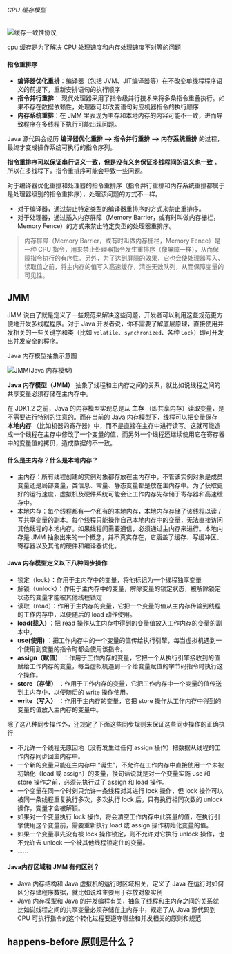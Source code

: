 ###### CPU 缓存模型

![缓存一致性协议](https://oss.javaguide.cn/github/javaguide/java/concurrent/cpu-cache-protocol.png)

cpu 缓存是为了解决 CPU 处理速度和内存处理速度不对等的问题

#### 指令重排序

* **编译器优化重排**：编译器（包括 JVM、JIT编译器等）在不改变单线程程序语义的前提下，重新安排语句的执行顺序
* **指令并行重排**： 现代处理器采用了指令级并行技术来将多条指令重叠执行。如果不存在数据依赖性，处理器可以改变语句对应机器指令的执行顺序
* **内存系统重排**：在 JMM 里表现为主存和本地内存的内容可能不一致，进而导致程序在多线程下执行可能出现问题。

Java 源代码会经历 **编译器优化重排 —> 指令并行重排 —> 内存系统重排** 的过程，最终才变成操作系统可执行的指令序列。

**指令重排序可以保证串行语义一致，但是没有义务保证多线程间的语义也一致** ，所以在多线程下，指令重排序可能会导致一些问题。

对于编译器优化重排和处理器的指令重排序（指令并行重排和内存系统重排都属于是处理器级别的指令重排序），处理该问题的方式不一样。

* 对于编译器，通过禁止特定类型的编译器重排序的方式来禁止重排序。
* 对于处理器，通过插入内存屏障（Memory Barrier，或有时叫做内存栅栏，Memory Fence）的方式来禁止特定类型的处理器重排序。

> 内存屏障（Memory Barrier，或有时叫做内存栅栏，Memory Fence）是一种 CPU 指令，用来禁止处理器指令发生重排序（像屏障一样），从而保障指令执行的有序性。另外，为了达到屏障的效果，它也会使处理器写入、读取值之前，将主内存的值写入高速缓存，清空无效队列，从而保障变量的可见性。

## JMM

JMM 说白了就是定义了一些规范来解决这些问题，开发者可以利用这些规范更方便地开发多线程程序。对于 Java 开发者说，你不需要了解底层原理，直接使用并发相关的一些关键字和类（比如 `volatile`、`synchronized`、各种 `Lock`）即可开发出并发安全的程序。

Java 内存模型抽象示意图

![JMM(Java 内存模型)](https://oss.javaguide.cn/github/javaguide/java/concurrent/jmm.png)

**Java 内存模型（JMM）** 抽象了线程和主内存之间的关系，就比如说线程之间的共享变量必须存储在主内存中。

在 JDK1.2 之前，Java 的内存模型实现总是从 **主存** （即共享内存）读取变量，是不需要进行特别的注意的。而在当前的 Java 内存模型下，线程可以把变量保存 **本地内存** （比如机器的寄存器）中，而不是直接在主存中进行读写。这就可能造成一个线程在主存中修改了一个变量的值，而另外一个线程还继续使用它在寄存器中的变量值的拷贝，造成数据的不一致。

#### 什么是主内存？什么是本地内存？

* 主内存：所有线程创建的实例对象都存放在主内存中，不管该实例对象是成员变量还是局部变量，类信息、常量、静态变量都是放在主内存中。为了获取更好的运行速度，虚拟机及硬件系统可能会让工作内存先存储于寄存器和高速缓存中。
* 本地内存：每个线程都有一个私有的本地内存，本地内存存储了该线程以读 / 写共享变量的副本。每个线程只能操作自己本地内存中的变量，无法直接访问其他线程的本地内存。如果线程间需要通信，必须通过主内存来进行。本地内存是 JMM 抽象出来的一个概念，并不真实存在，它涵盖了缓存、写缓冲区、寄存器以及其他的硬件和编译器优化。

#### Java 内存模型定义以下八种同步操作

* 锁定（lock）：作用于主内存中的变量，将他标记为一个线程独享变量
* 解锁（unlock）：作用于主内存中的变量，解除变量的锁定状态，被解除锁定状态的变量才能被其他线程锁定
* 读取（read）：作用于主内存的变量，它把一个变量的值从主内存传输到线程的工作内存中，以便随后的 load 动作使用。
* **load(载入)** ：把 read 操作从主内存中得到的变量值放入工作内存的变量的副本中。
* **use(使用)** ：把工作内存中的一个变量的值传给执行引擎，每当虚拟机遇到一个使用到变量的指令时都会使用该指令。
* **assign（赋值）** ：作用于工作内存的变量，它把一个从执行引擎接收到的值赋给工作内存的变量，每当虚拟机遇到一个给变量赋值的字节码指令时执行这个操作。
* **store（存储）** ：作用于工作内存的变量，它把工作内存中一个变量的值传送到主内存中，以便随后的 write 操作使用。
* **write（写入）** ：作用于主内存的变量，它把 store 操作从工作内存中得到的变量的值放入主内存的变量中。

除了这八种同步操作外，还规定了下面这些同步规则来保证这些同步操作的正确执行

* 不允许一个线程无原因地（没有发生过任何 assign 操作）把数据从线程的工作内存同步回主内存中。
* 一个新的变量只能在主内存中 “诞生”，不允许在工作内存中直接使用一个未被初始化（load 或 assign）的变量，换句话说就是对一个变量实施 use 和 store 操作之前，必须先执行过了 assign 和 load 操作。
* 一个变量在同一个时刻只允许一条线程对其进行 lock 操作，但 lock 操作可以被同一条线程重复执行多次，多次执行 lock 后，只有执行相同次数的 unlock 操作，变量才会被解锁。
* 如果对一个变量执行 lock 操作，将会清空工作内存中此变量的值，在执行引擎使用这个变量前，需要重新执行 load 或 assign 操作初始化变量的值。
* 如果一个变量事先没有被 lock 操作锁定，则不允许对它执行 unlock 操作，也不允许去 unlock 一个被其他线程锁定住的变量。
* ......

#### Java内存区域和 JMM 有何区别？

* Java 内存结构和 Java 虚拟机的运行时区域相关，定义了 Java 在运行时如何区分存储程序数据，就比如说堆主要用于存放对象实例
* Java 内存模型和 Java 的并发编程有关，抽象了线程和主内存之间的关系就比如说线程之间的共享变量必须存储在主内存中，规定了从 Java 源代码到 CPU 可执行指令的这个转化过程要遵守哪些和并发相关的原则和规范

## happens-before 原则是什么？

